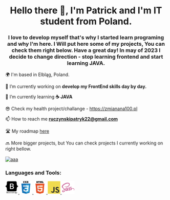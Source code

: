 <h1 align="center">Hello there 👋, I'm Patrick and I'm IT student from Poland. </h1>
<h3 align="center">I love to develop myself that's why I started learn programing and why I'm here. I Will put here some of my projects, You can check them right below. Have a great day! In may of 2023 I decide to change direction - stop learning frontend and start learning JAVA. </h3>

🌍 I'm based in Elbląg, Poland.

🔭 I’m currently working on **develop my FrontEnd skills day by day.**

🌱 I’m currently learning **☕️ JAVA**

😎 Check my health project/challange - https://zmianana100.pl

📫 How to reach me **ruczynskipatryk22@gmail.com**

🛣️ My roadmap [here](https://myfrontendroadmap.netlify.app)
  
🔜 More bigger projects, but You can check projects I currently working on right bellow.

<p align="left">
<a href="https://www.linkedin.com/in/patryk-ruczyński-4ab5b6219/" target="blank"><img align="center" src="https://raw.githubusercontent.com/rahuldkjain/github-profile-readme-generator/master/src/images/icons/Social/linked-in-alt.svg" alt="aaa" height="30" width="40" /></a>
</p>

<h3 align="left">Languages and Tools:</h3>
<p align="left"> <a href="https://getbootstrap.com" target="_blank" rel="noreferrer"> <img src="https://raw.githubusercontent.com/devicons/devicon/master/icons/bootstrap/bootstrap-plain-wordmark.svg" alt="bootstrap" width="40" height="40"/> </a> <a href="https://www.w3schools.com/css/" target="_blank" rel="noreferrer"> <img src="https://raw.githubusercontent.com/devicons/devicon/master/icons/css3/css3-original-wordmark.svg" alt="css3" width="40" height="40"/> </a> <a href="https://www.w3.org/html/" target="_blank" rel="noreferrer"> <img src="https://raw.githubusercontent.com/devicons/devicon/master/icons/html5/html5-original-wordmark.svg" alt="html5" width="40" height="40"/> </a> <a href="https://developer.mozilla.org/en-US/docs/Web/JavaScript" target="_blank" rel="noreferrer"> <img src="https://raw.githubusercontent.com/devicons/devicon/master/icons/javascript/javascript-original.svg" alt="javascript" width="40" height="40"/> </a> <a href="https://sass-lang.com" target="_blank" rel="noreferrer"> <img src="https://raw.githubusercontent.com/devicons/devicon/master/icons/sass/sass-original.svg" alt="sass" width="40" height="40"/> </a> </p>
